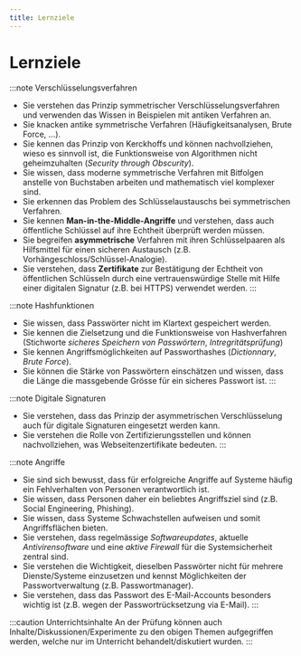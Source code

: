 ```yaml
---
title: Lernziele
---
```


# Lernziele

:::note Verschlüsselungsverfahren
- Sie verstehen das Prinzip symmetrischer Verschlüsselungsverfahren und verwenden das Wissen in Beispielen mit antiken Verfahren an.
- Sie knacken antike symmetrische Verfahren (Häufigkeitsanalysen, Brute Force, ...).
- Sie kennen das Prinzip von Kerckhoffs und können nachvollziehen, wieso es sinnvoll ist, die Funktionsweise von Algorithmen nicht geheimzuhalten (*Security through Obscurity*).
- Sie wissen, dass moderne symmetrische Verfahren mit Bitfolgen anstelle von Buchstaben arbeiten und mathematisch viel komplexer sind.
- Sie erkennen das Problem des Schlüsselaustauschs bei symmetrischen Verfahren.
- Sie kennen **Man-in-the-Middle-Angriffe** und verstehen, dass auch öffentliche Schlüssel auf ihre Echtheit überprüft werden müssen.
- Sie begreifen **asymmetrische** Verfahren mit ihren Schlüsselpaaren als Hilfsmittel für einen sicheren Austausch (z.B. Vorhängeschloss/Schlüssel-Analogie).
- Sie verstehen, dass **Zertifikate** zur Bestätigung der Echtheit von öffentlichen Schlüsseln durch eine vertrauenswürdige Stelle mit Hilfe einer digitalen Signatur (z.B. bei HTTPS) verwendet werden.
:::

:::note Hashfunktionen
- Sie wissen, dass Passwörter nicht im Klartext gespeichert werden.
- Sie kennen die Zielsetzung und die Funktionsweise von Hashverfahren (Stichworte *sicheres Speichern von Passwörtern*, *Intregritätsprüfung*)
- Sie kennen Angriffsmöglichkeiten auf Passworthashes (*Dictionnary*, *Brute Force*).
- Sie können die Stärke von Passwörtern einschätzen und wissen, dass die Länge die massgebende Grösse für ein sicheres Passwort ist.
:::

:::note Digitale Signaturen
- Sie verstehen, dass das Prinzip der asymmetrischen Verschlüsselung auch für digitale Signaturen eingesetzt werden kann.
- Sie verstehen die Rolle von Zertifizierungsstellen und können nachvollziehen, was Webseitenzertifikate bedeuten.
:::

:::note Angriffe
- Sie sind sich bewusst, dass für erfolgreiche Angriffe auf Systeme häufig ein Fehlverhalten von Personen verantwortlich ist.
- Sie wissen, dass Personen daher ein beliebtes Angriffsziel sind (z.B. Social Engineering, Phishing).
- Sie wissen, dass Systeme Schwachstellen aufweisen und somit Angriffsflächen bieten.
- Sie verstehen, dass regelmässige *Softwareupdates*, aktuelle *Antivirensoftware* und eine *aktive Firewall* für die Systemsicherheit zentral sind.
- Sie verstehen die Wichtigkeit, dieselben Passwörter nicht für mehrere Dienste/Systeme einzusetzen und kennst Möglichkeiten der Passwortverwaltung (z.B. Passwortmanager).
- Sie verstehen, dass das Passwort des E-Mail-Accounts besonders wichtig ist (z.B. wegen der Passwortrücksetzung via E-Mail).
:::

:::caution Unterrichtsinhalte
An der Prüfung können auch Inhalte/Diskussionen/Experimente zu den obigen Themen aufgegriffen werden, welche nur im Unterricht behandelt/diskutiert wurden.
:::